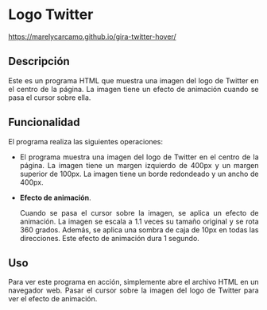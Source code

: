 # Logo Twitter

https://marelycarcamo.github.io/gira-twitter-hover/

## Descripción

<p align="justify">Este es un programa HTML que muestra una imagen del logo de Twitter en el centro de la página. La imagen tiene un efecto de animación cuando se pasa el cursor sobre ella.</p>

## Funcionalidad

El programa realiza las siguientes operaciones:

- <p **Muestra una imagen**. align="justify"> El programa muestra una imagen del logo de Twitter en el centro de la página. La imagen tiene un margen izquierdo de 400px y un margen superior de 100px. La imagen tiene un borde redondeado y un ancho de 400px.</p>

- **Efecto de animación**. <p align="justify"> Cuando se pasa el cursor sobre la imagen, se aplica un efecto de animación. La imagen se escala a 1.1 veces su tamaño original y se rota 360 grados. Además, se aplica una sombra de caja de 10px en todas las direcciones. Este efecto de animación dura 1 segundo. </p>

## Uso

<p align="justify">Para ver este programa en acción, simplemente abre el archivo HTML en un navegador web. Pasar el cursor sobre la imagen del logo de Twitter para ver el efecto de animación.</p>
